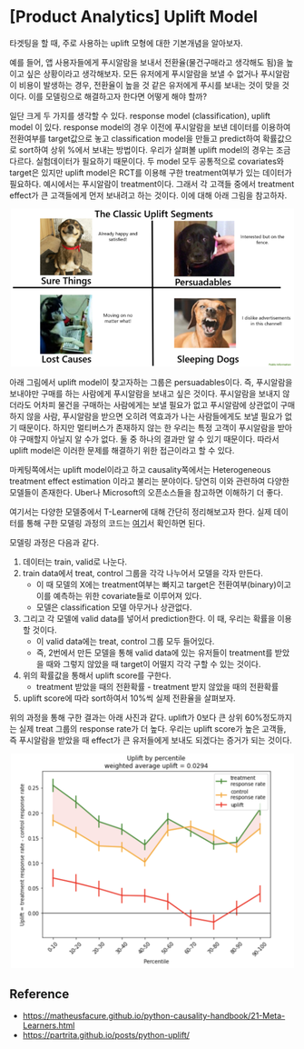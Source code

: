 # [Product Analytics] Uplift Model


타겟팅을 할 때, 주로 사용하는 uplift 모형에 대한 기본개념을 알아보자.

<!--more-->

예를 들어, 앱 사용자들에게 푸시알람을 보내서 전환율(물건구매라고 생각해도 됨)을 높이고 싶은 상황이라고 생각해보자. 모든 유저에게 푸시알람을 보낼 수 없거나 푸시알람이 비용이 발생하는 경우, 전환율이 높을 것 같은 유저에게 푸시를 보내는 것이 맞을 것이다. 이를 모델링으로 해결하고자 한다면 어떻게 해야 할까?

일단 크게 두 가지를 생각할 수 있다. response model (classification), uplift model 이 있다. response model의 경우 이전에 푸시알람을 보낸 데이터를 이용하여 전환여부를 target값으로 놓고 classification model을 만들고 predict하여 확률값으로 sort하여 상위 %에서 보내는 방법이다. 우리가 살펴볼 uplift model의 경우는 조금 다르다. 실험데이터가 필요하기 때문이다. 두 model 모두 공통적으로 covariates와 target은 있지만 uplift model은 RCT를 이용해 구한 treatment여부가 있는 데이터가 필요하다. 예시에서는 푸시알람이 treatment이다. 그래서 각 고객들 중에서 treatment effect가 큰 고객들에게 먼저 보내려고 하는 것이다. 이에 대해 아래 그림을 참고하자.

<center>
    <img src="https://github.com/minsoo9506/blog/blob/master/static/blog-imgs/uplift01.png?raw=true"  width="500">
</center>

아래 그림에서 uplift model이 찾고자하는 그룹은 persuadables이다. 즉, 푸시알람을 보내야만 구매를 하는 사람에게 푸시알람을 보내고 싶은 것이다. 푸시알람을 보내지 않더라도 어차피 물건을 구매하는 사람에게는 보낼 필요가 없고 푸시알람에 상관없이 구매하지 않을 사람, 푸시알람을 받으면 오히려 역효과가 나는 사람들에게도 보낼 필요가 없기 때문이다. 하지만 멀티버스가 존재하지 않는 한 우리는 특정 고객이 푸시알람을 받아야 구매할지 아닐지 알 수가 없다. 둘 중 하나의 결과만 알 수 있기 때문이다. 따라서 uplift model은 이러한 문제를 해결하기 위한 접근이라고 할 수 있다.

마케팅쪽에서는 uplift model이라고 하고 causality쪽에서는 Heterogeneous treatment effect estimation 이라고 불리는 분야이다. 당연히 이와 관련하여 다양한 모델들이 존재한다. Uber나 Microsoft의 오픈소스들을 참고하면 이해하기 더 좋다.

여기서는 다양한 모델중에서 T-Learner에 대해 간단히 정리해보고자 한다. 실제 데이터를 통해 구한 모델링 과정의 코드는 [여기](<https://github.com/minsoo9506/causality-study/blob/master/heterogeneous_treatment_effect_estimation_tutorial/metaLearner(T-learner).ipynb>)서 확인하면 된다.

모델링 과정은 다음과 같다.

1. 데이터는 train, valid로 나눈다.
2. train data에서 treat, control 그룹을 각각 나누어서 모델을 각자 만든다.
   - 이 때 모델의 X에는 treatment여부는 빠지고 target은 전환여부(binary)이고 이를 예측하는 위한 covariate들로 이루어져 있다.
   - 모델은 classification 모델 아무거나 상관없다.
3. 그리고 각 모델에 valid data를 넣어서 prediction한다. 이 때, 우리는 확률을 이용할 것이다.
   - 이 valid data에는 treat, control 그룹 모두 들어있다.
   - 즉, 2번에서 만든 모델을 통해 valid data에 있는 유저들이 treatment를 받았을 때와 그렇지 않았을 때 target이 어떨지 각각 구할 수 있는 것이다.
4. 위의 확률값을 통해서 uplift score를 구한다.
   - treatment 받았을 때의 전환확률 - treatment 받지 않았을 때의 전환확률
5. uplift score에 따라 sort하여서 10%씩 실제 전환율을 살펴보자.

위의 과정을 통해 구한 결과는 아래 사진과 같다. uplift가 0보다 큰 상위 60%정도까지는 실제 treat 그룹의 response rate가 더 높다. 우리는 uplift score가 높은 고객들, 즉 푸시알람을 받았을 때 effect가 큰 유저들에게 보내도 되겠다는 증거가 되는 것이다.

<center>
    <img src="https://github.com/minsoo9506/blog/blob/master/static/blog-imgs/uplift02.png?raw=true"  width="500">
</center>

## Reference

- https://matheusfacure.github.io/python-causality-handbook/21-Meta-Learners.html
- https://partrita.github.io/posts/python-uplift/


